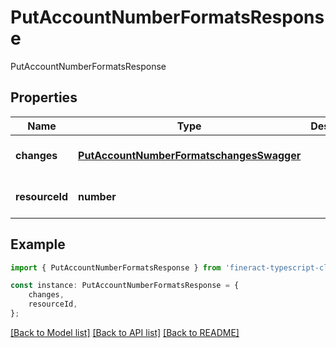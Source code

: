 # PutAccountNumberFormatsResponse

PutAccountNumberFormatsResponse

## Properties

Name | Type | Description | Notes
------------ | ------------- | ------------- | -------------
**changes** | [**PutAccountNumberFormatschangesSwagger**](PutAccountNumberFormatschangesSwagger.md) |  | [optional] [default to undefined]
**resourceId** | **number** |  | [optional] [default to undefined]

## Example

```typescript
import { PutAccountNumberFormatsResponse } from 'fineract-typescript-client';

const instance: PutAccountNumberFormatsResponse = {
    changes,
    resourceId,
};
```

[[Back to Model list]](../README.md#documentation-for-models) [[Back to API list]](../README.md#documentation-for-api-endpoints) [[Back to README]](../README.md)
